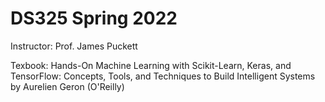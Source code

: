# DS325 Spring 2022

Instructor: Prof. James Puckett

Texbook: Hands-On Machine Learning with Scikit-Learn, Keras, and TensorFlow: Concepts, Tools, and Techniques to Build Intelligent Systems by Aurelien Geron (O'Reilly)
